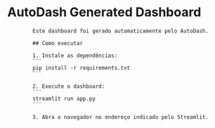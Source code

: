 # AutoDash Generated Dashboard

            Este dashboard foi gerado automaticamente pelo AutoDash.

            ## Como executar

            1. Instale as dependências:
            ```
            pip install -r requirements.txt
            ```

            2. Execute o dashboard:
            ```
            streamlit run app.py
            ```

            3. Abra o navegador no endereço indicado pelo Streamlit.
